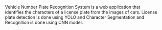 Vehicle Number Plate Recognition System is a web application that identifies the characters of a license plate from the images of cars. 
License plate detection is done using YOLO and Character Segmentation and Recognition is done using CNN model.
